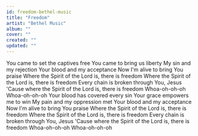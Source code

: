 ```yaml
---
id: freedom-bethel-music
title: "Freedom"
artist: "Bethel Music"
album: ""
cover: ""
created: ""
updated: ""
---
```


You came to set the captives free
You came to bring us liberty
My sin and my rejection
Your blood and my acceptance
Now I'm alive to bring You praise
Where the Spirit of the Lord is, there is freedom
Where the Spirit of the Lord is, there is freedom
Every chain is broken through You, Jesus
'Cause where the Spirit of the Lord is, there is freedom
Whoa-oh-oh-oh
Whoa-oh-oh-oh
Your blood has covered every sin
Your grace empowers me to win
My pain and my oppression met
Your blood and my acceptance
Now I'm alive to bring You praise
Where the Spirit of the Lord is, there is freedom
Where the Spirit of the Lord is, there is freedom
Every chain is broken through You, Jesus
'Cause where the Spirit of the Lord is, there is freedom
Whoa-oh-oh-oh
Whoa-oh-oh-oh